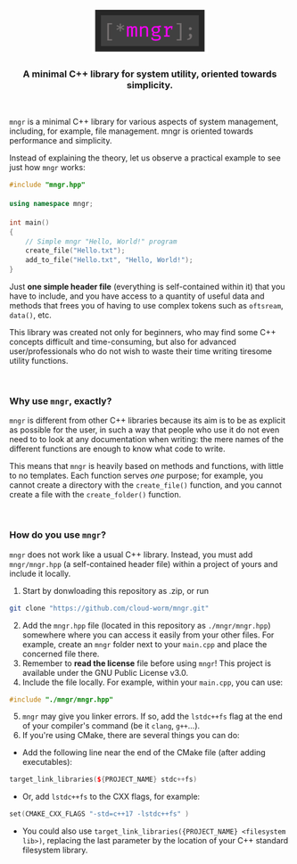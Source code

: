 
<p align="center">
<img src="images/mngr-logo.png" width="208" height="79" style="text-align: center" />
</p>

<p align="center">
<h3 align="center"> A minimal C++ library for system utility, oriented towards simplicity. </h3>
</p>

<br />

`mngr` is a minimal C++ library for various aspects of system management, including, for example, file management. mngr is oriented towards performance and simplicity. 

Instead of explaining the theory, let us observe a practical example to see just how `mngr` works:

```c++
#include "mngr.hpp"

using namespace mngr;

int main()
{
	// Simple mngr "Hello, World!" program
	create_file("Hello.txt");
	add_to_file("Hello.txt", "Hello, World!");
}
```

Just **one simple header file** (everything is self-contained within it) that you have to include, and you have access to a quantity of useful data and methods that frees you of having to use complex tokens such as `oftsream`, `data()`, etc. 

This library was created not only for beginners, who may find some C++ concepts difficult and time-consuming, but also for advanced user/professionals who do not wish to waste their time writing tiresome utility functions.

<br />

### Why use `mngr`, exactly?

`mngr` is different from other C++ libraries because its aim is to be as explicit as possible for the user, in such a way that people who use it do not even need to to look at any documentation when writing: the mere names of the different functions are enough to know what code to write.

This means that `mngr` is heavily based on methods and functions, with little to no templates. Each function serves *one* purpose; for example, you cannot create a directory with the `create_file()` function, and you cannot create a file with the `create_folder()` function.

<br />

### How do you use `mngr`?

`mngr` does not work like a usual C++ library. Instead, you must add `mngr/mngr.hpp` (a self-contained header file) within a project of yours and include it locally.

1. Start by donwloading this repository as .zip, or run 
```bash
git clone "https://github.com/cloud-worm/mngr.git"
```
2. Add the `mngr.hpp` file (located in this repository as `./mngr/mngr.hpp`) somewhere where you can access it easily from your other files. For example, create an `mngr` folder next to your `main.cpp` and place the concerned file there.
3. Remember to **read the license** file before using `mngr`! This project is available under the GNU Public License v3.0.
4. Include the file locally. For example, within your `main.cpp`, you can use:
```c++
#include "./mngr/mngr.hpp"
```
5. `mngr` may give you linker errors. If so, add the `lstdc++fs` flag at the end of your compiler's command (be it `clang`, `g++`...).
6. If you're using CMake, there are several things you can do:
- Add the following line near the end of the CMake file (after adding executables):
```c++
target_link_libraries(${PROJECT_NAME} stdc++fs)
```
- Or, add `lstdc++fs` to the CXX flags, for example:
```c++
set(CMAKE_CXX_FLAGS "-std=c++17 -lstdc++fs" )
```
- You could also use `target_link_libraries({PROJECT_NAME} <filesystem lib>)`, replacing the last parameter by the location of your C++ standard filesystem library.

